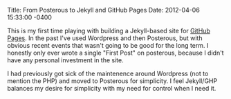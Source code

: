 Title: From Posterous to Jekyll and GitHub Pages
Date: 2012-04-06 15:33:00 -0400

This is my first time playing with building a Jekyll-based site for [GitHub Pages](http://pages.github.com). In the past I've used Wordpress and then Posterous, but with obvious recent events that wasn't going to be good for the long term. I honestly only ever wrote a single "First Post" on posterous, because I didn't have any personal investment in the site.

I had previously got sick of the maintenence around Wordpress (not to mention the PHP) and moved to Posterous for simplicity. I feel Jekyll/GHP balances my desire for simplicity with my need for control when I need it.

